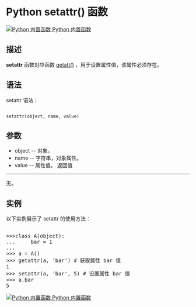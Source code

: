 Python setattr() 函数
===================

 [![Python 内置函数](../images/up.gif)
 Python 内置函数](python-built-in-functions.html)


  描述
--

 **setattr** 函数对应函数 [getatt()](python-func-getattr.html)
，用于设置属性值，该属性必须存在。

 语法
--

 setattr 语法：

 
```

setattr(object, name, value)

```

 参数
--

  * object -- 对象。
 * name -- 字符串，对象属性。
 * value -- 属性值。
  返回值
---

 无。

 实例
--

 以下实例展示了 setattr 的使用方法：

  <pre>

>>>class A(object):
...     bar = 1
... 
>>> a = A()
>>> getattr(a, 'bar') # 获取属性 bar 值
1
>>> setattr(a, 'bar', 5) # 设置属性 bar 值
>>> a.bar
5
</pre>

 [![Python 内置函数](../images/up.gif)
 Python 内置函数](python-built-in-functions.html)



